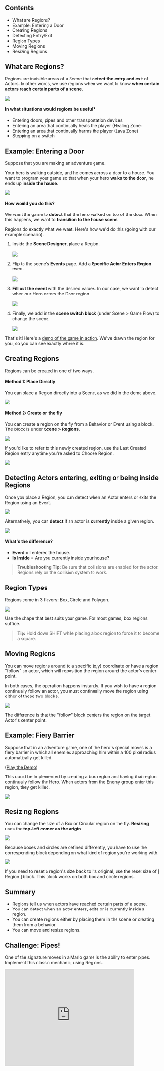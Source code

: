 ## Contents

* What are Regions?
* Example: Entering a Door
* Creating Regions
* Detecting Entry/Exit
* Region Types
* Moving Regions
* Resizing Regions
 

## What are Regions?

Regions are invisible areas of a Scene that **detect the entry and exit** of Actors. In other words, we use regions when we want to know **when certain actors reach certain parts of a scene**.

![](http://static.stencyl.com/pedia2/ch4/regions/image09.png)

#### In what situations would regions be useful?

* Entering doors, pipes and other transportation devices
* Entering an area that continually heals the player (Healing Zone)
* Entering an area that continually harms the player (Lava Zone)
* Stepping on a switch


## Example: Entering a Door

Suppose that you are making an adventure game.

Your hero is walking outside, and he comes across a door to a house. You want to program your game so that when your hero **walks to the door**, he ends up **inside the house**.

![](http://static.stencyl.com/pedia2/ch4/regions/image12.png)
 
#### How would you do this?

We want the game to **detect** that the hero walked on top of the door. When this happens, we want to **transition to the house scene**.

Regions do exactly what we want. Here's how we'd do this (going with our example scenario).

1. Inside the **Scene Designer**, place a Region.<br/><br/>![](http://static.stencyl.com/pedia2/ch4/regions/image06.png)<br/>

2. Flip to the scene's **Events** page. Add a **Specific Actor Enters Region** event.<br/><br/>![](http://static.stencyl.com/pedia2/ch4/regions/image04.png)<br/>

3. **Fill out the event** with the desired values. In our case, we want to detect when our Hero enters the Door region.<br/><br/>![](http://static.stencyl.com/pedia2/ch4/regions/image03.png)<br/>

4. Finally, we add in the **scene switch block** (under Scene > Game Flow) to change the scene.<br/><br/>![](http://static.stencyl.com/pedia2/ch4/regions/image13.png)

That's it! Here's a [demo of the game in action](http://static.stencyl.com/pedia2/ch4/regions/region-1.html). We've drawn the region for you, so you can see exactly where it is.


## Creating Regions

Regions can be created in one of two ways.

#### Method 1: Place Directly
You can place a Region directly into a Scene, as we did in the demo above.

![](http://static.stencyl.com/pedia2/ch4/regions/image06.png)

#### Method 2: Create on the fly
You can create a region on the fly from a Behavior or Event using a block. The block is under **Scene > Regions**.

![](http://static.stencyl.com/pedia2/ch4/regions/image14.png)

If you'd like to refer to this newly created region, use the Last Created Region entry anytime you're asked to Choose Region.

![](http://static.stencyl.com/pedia2/ch4/regions/image10.png)

 
## Detecting Actors entering, exiting or being inside Regions

Once you place a Region, you can detect when an Actor enters or exits the Region using an Event.

![](http://static.stencyl.com/pedia2/ch4/regions/image03.png)

Alternatively, you can **detect** if an actor is **currently** inside a given region.

![](http://static.stencyl.com/pedia2/ch4/regions/image07.png)

#### What's the difference?

* **Event** = I entered the house.
* **Is Inside** = Are you currently inside your house?

> **Troubleshooting Tip:** Be sure that collisions are enabled for the actor. Regions rely on the collision system to work.


## Region Types

Regions come in 3 flavors: Box, Circle and Polygon.

![](http://static.stencyl.com/pedia2/ch4/regions/image01.png)

Use the shape that best suits your game. For most games, box regions suffice.

> **Tip:** Hold down SHIFT while placing a box region to force it to become a square.


## Moving Regions

You can move regions around to a specific (x,y) coordinate or have a region "follow" an actor, which will reposition the region around the actor's center point.

In both cases, the operation happens instantly. If you wish to have a region continually follow an actor, you must continually move the region using either of these two blocks.

![](http://static.stencyl.com/pedia2/ch4/regions/image16.png)

The difference is that the "follow" block centers the region on the target Actor's center point.

 
## Example: Fiery Barrier

Suppose that in an adventure game, one of the hero's special moves is a fiery barrier in which all enemies approaching him within a 100 pixel radius automatically get killed.

([Play the Demo](http://static.stencyl.com/pedia2/ch4/regions/RegionsDemo.html))

This could be implemented by creating a box region and having that region continually follow the Hero. When actors from the Enemy group enter this region, they get killed.

![](http://static.stencyl.com/pedia2/ch4/regions/image00.png)

 
## Resizing Regions

You can change the size of a Box or Circular region on the fly. **Resizing** uses the **top-left corner as the origin**.

![](http://static.stencyl.com/pedia2/ch4/regions/image05.png)

Because boxes and circles are defined differently, you have to use the corresponding block depending on what kind of region you're working with.

![](http://static.stencyl.com/pedia2/ch4/regions/image15.png)

If you need to reset a region's size back to its original, use the reset size of [ Region ] block. This block works on both box and circle regions.


## Summary

* Regions tell us when actors have reached certain parts of a scene.
* You can detect when an actor enters, exits or is currently inside a region.
* You can create regions either by placing them in the scene or creating them from a behavior.
* You can move and resize regions.
 

## Challenge: Pipes!

One of the signature moves in a Mario game is the ability to enter pipes. Implement this classic mechanic, using Regions.

<embed allowscriptaccess="never" height="315" loop="true" play="true" quality="high" src="http://www.youtube.com/v/ZX-mEw6YmDM?version=3&amp;hl=en_US" type="application/x-shockwave-flash" width="420">
